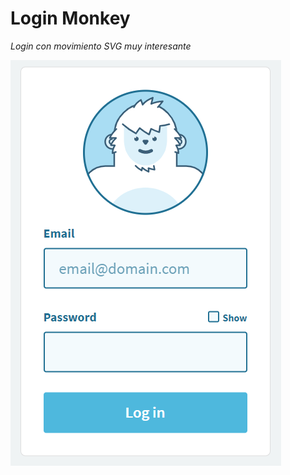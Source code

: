 # Login Monkey

_Login con movimiento SVG muy interesante_

![alt text](https://github.com/alarcon-osorio/LoginSVGMonkey/blob/master/img/lookOnly.png?raw=true)

